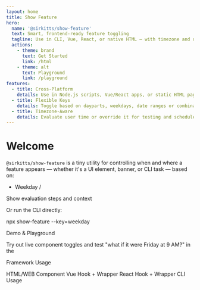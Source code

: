 ```yaml
---
layout: home
title: Show Feature
hero:
  name: '@sirkitts/show-feature'
  text: Smart, frontend-ready feature toggling
  tagline: Use in CLI, Vue, React, or native HTML — with timezone and date range awareness
  actions:
    - theme: brand
      text: Get Started
      link: /html
    - theme: alt
      text: Playground
      link: /playground
features:
  - title: Cross-Platform
    details: Use in Node.js scripts, Vue/React apps, or static HTML pages.
  - title: Flexible Keys
    details: Toggle based on dayparts, weekdays, date ranges or combinations.
  - title: Timezone-Aware
    details: Evaluate user time or override it for testing and scheduled visibility.
---
```


# Welcome

`@sirkitts/show-feature` is a tiny utility for controlling when and where a feature appears — whether it's a UI element, banner, or CLI task — based on:

- Weekday /

Show evaluation steps and context

Or run the CLI directly:

npx show-feature --key=weekday

Demo & Playground

Try out live component toggles and test "what if it were Friday at 9 AM?" in the 


Framework Usage

HTML/WEB Component
Vue Hook + Wrapper
React Hook + Wrapper
CLI Usage

